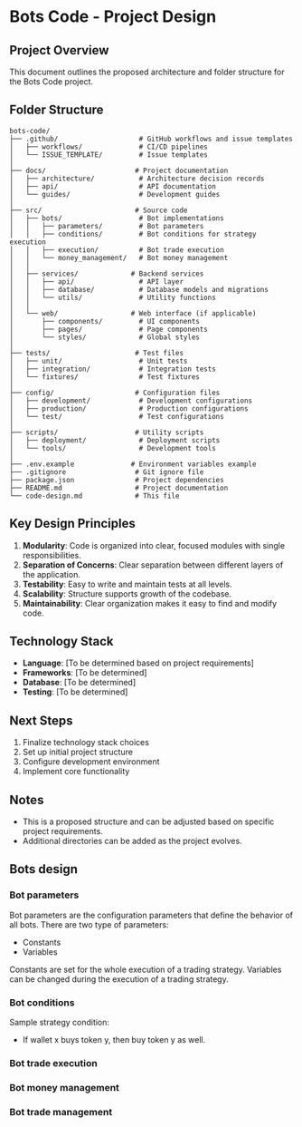 # Bots Code - Project Design

## Project Overview
This document outlines the proposed architecture and folder structure for the Bots Code project.

## Folder Structure

```
bots-code/
├── .github/                    # GitHub workflows and issue templates
│   ├── workflows/              # CI/CD pipelines
│   └── ISSUE_TEMPLATE/         # Issue templates
│
├── docs/                      # Project documentation
│   ├── architecture/           # Architecture decision records
│   ├── api/                    # API documentation
│   └── guides/                 # Development guides
│
├── src/                       # Source code
│   ├── bots/                   # Bot implementations
│   │   ├── parameters/         # Bot parameters
│   │   ├── conditions/         # Bot conditions for strategy execution
│   │   ├── execution/          # Bot trade execution
│   │   └── money_management/   # Bot money management
│   │
│   ├── services/             # Backend services
│   │   ├── api/                # API layer
│   │   ├── database/           # Database models and migrations
│   │   └── utils/              # Utility functions
│   │
│   └── web/                  # Web interface (if applicable)
│       ├── components/         # UI components
│       ├── pages/              # Page components
│       └── styles/             # Global styles
│
├── tests/                     # Test files
│   ├── unit/                   # Unit tests
│   ├── integration/            # Integration tests
│   └── fixtures/               # Test fixtures
│
├── config/                    # Configuration files
│   ├── development/            # Development configurations
│   ├── production/             # Production configurations
│   └── test/                   # Test configurations
│
├── scripts/                   # Utility scripts
│   ├── deployment/             # Deployment scripts
│   └── tools/                  # Development tools
│
├── .env.example              # Environment variables example
├── .gitignore                 # Git ignore file
├── package.json               # Project dependencies
├── README.md                  # Project documentation
└── code-design.md             # This file
```

## Key Design Principles

1. **Modularity**: Code is organized into clear, focused modules with single responsibilities.
2. **Separation of Concerns**: Clear separation between different layers of the application.
3. **Testability**: Easy to write and maintain tests at all levels.
4. **Scalability**: Structure supports growth of the codebase.
5. **Maintainability**: Clear organization makes it easy to find and modify code.

## Technology Stack

- **Language**: [To be determined based on project requirements]
- **Frameworks**: [To be determined]
- **Database**: [To be determined]
- **Testing**: [To be determined]

## Next Steps

1. Finalize technology stack choices
2. Set up initial project structure
3. Configure development environment
4. Implement core functionality

## Notes

- This is a proposed structure and can be adjusted based on specific project requirements.
- Additional directories can be added as the project evolves.

## Bots design

### Bot parameters
Bot parameters are the configuration parameters that define the behavior of all bots. There are two type of parameters:
- Constants
- Variables

Constants are set for the whole execution of a trading strategy. 
Variables can be changed during the execution of a trading strategy.

### Bot conditions
Sample strategy condition:
- If wallet x buys token y, then buy token y as well.


### Bot trade execution

### Bot money management

### Bot trade management



